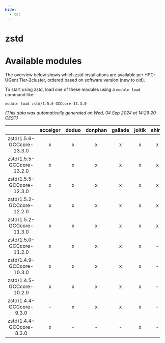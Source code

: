 ```yaml
---
hide:
  - toc
---
```


zstd
====

# Available modules


The overview below shows which zstd installations are available per HPC-UGent Tier-2cluster, ordered based on software version (new to old).

To start using zstd, load one of these modules using a `module load` command like:

```shell
module load zstd/1.5.6-GCCcore-13.3.0
```

*(This data was automatically generated on Wed, 04 Sep 2024 at 14:29:20 CEST)*  

| |accelgor|doduo|donphan|gallade|joltik|shinx|skitty|
| :---: | :---: | :---: | :---: | :---: | :---: | :---: | :---: |
|zstd/1.5.6-GCCcore-13.3.0|x|x|x|x|x|x|x|
|zstd/1.5.5-GCCcore-13.2.0|x|x|x|x|x|x|x|
|zstd/1.5.5-GCCcore-12.3.0|x|x|x|x|x|x|x|
|zstd/1.5.2-GCCcore-12.2.0|x|x|x|x|x|x|x|
|zstd/1.5.2-GCCcore-11.3.0|x|x|x|x|x|x|x|
|zstd/1.5.0-GCCcore-11.2.0|x|x|x|x|x|-|x|
|zstd/1.4.9-GCCcore-10.3.0|x|x|x|x|x|-|x|
|zstd/1.4.5-GCCcore-10.2.0|x|x|x|x|x|-|x|
|zstd/1.4.4-GCCcore-9.3.0|-|x|x|x|x|-|x|
|zstd/1.4.4-GCCcore-8.3.0|x|-|-|-|x|-|-|
